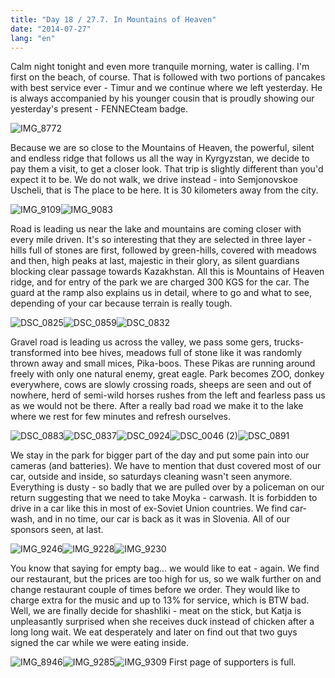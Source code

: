 ```yaml
---
title: "Day 18 / 27.7. In Mountains of Heaven"
date: "2014-07-27"
lang: "en"
---
```


Calm night tonight and even more tranquile morning, water is calling. I'm first on the beach, of course. That is followed with two portions of pancakes with best service ever - Timur and we continue where we left yesterday. He is always accompanied by his younger cousin that is proudly showing our yesterday's present - FENNECteam badge.

![IMG_8772](../images/IMG_8772.jpg)

Because we are so close to the Mountains of Heaven, the powerful, silent and endless ridge that follows us all the way in Kyrgyzstan, we decide to pay them a visit, to get a closer look. That trip is slightly different than you'd expect it to be. We do not walk, we drive instead - into Semjonovskoe Uscheli, that is The place to be here. It is 30 kilometers away from the city.

![IMG_9109](../images/IMG_9109.jpg)![IMG_9083](../images/IMG_9083.jpg)

Road is leading us near the lake and mountains are coming closer with every mile driven. It's so interesting that they are selected in three layer - hills full of stones are first, followed by green-hills, covered with meadows and then, high peaks at last, majestic in their glory, as silent guardians blocking clear passage towards Kazakhstan. All this is Mountains of Heaven ridge, and for entry of the park we are charged 300 KGS for the car. The guard at the ramp also explains us in detail, where to go and what to see, depending of your car because terrain is really tough.

![DSC_0825](../images/DSC_0825.jpg)![DSC_0859](../images/DSC_0859.jpg)![DSC_0832](../images/DSC_0832.jpg)

Gravel road is leading us across the valley, we pass some gers, trucks-transformed into bee hives, meadows full of stone like it was randomly thrown away and small mices, Pika-boos. These Pikas are running around freely with only one natural enemy, great eagle. Park becomes ZOO, donkey everywhere, cows are slowly crossing roads, sheeps are seen and out of nowhere, herd of semi-wild horses rushes from the left and fearless pass us as we would not be there. After a really bad road we make it to the lake where we rest for few minutes and refresh ourselves.

![DSC_0883](../images/DSC_0883.jpg)![DSC_0837](../images/DSC_0837.jpg)![DSC_0924](../images/DSC_0924.jpg)![DSC_0046 (2)](../images/DSC_0046-2.jpg)![DSC_0891](../images/DSC_0891-.jpg)

We stay in the park for bigger part of the day and put some pain into our cameras (and batteries). We have to mention that dust covered most of our car, outside and inside, so saturdays cleaning wasn't seen anymore. Everything is dusty - so badly that we are pulled over by a policeman on our return suggesting that we need to take Moyka - carwash. It is forbidden to drive in a car like this in most of ex-Soviet Union countries. We find car-wash, and in no time, our car is back as it was in Slovenia. All of our sponsors seen, at last.

![IMG_9246](../images/IMG_9246.jpg)![IMG_9228](../images/IMG_9228.jpg)![IMG_9230](../images/IMG_9230.jpg)

You know that saying for empty bag... we would like to eat - again. We find our restaurant, but the prices are too high for us, so we walk further on and change restaurant couple of times before we order. They would like to charge extra for the music and up to 13% for service, which is BTW bad. Well, we are finally decide for shashliki - meat on the stick, but Katja is unpleasantly surprised when she receives duck instead of chicken after a long long wait. We eat desperately and later on find out that two guys signed the car while we were eating inside.

![IMG_8946](../images/IMG_8946.jpg)![IMG_9285](../images/IMG_9285.jpg)![IMG_9309](../images/IMG_9309.jpg) First page of supporters is full.
